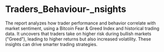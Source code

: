 # Traders_Behaviour-_nsights
The report analyzes how trader performance and behavior correlate with market sentiment, using a Bitcoin Fear &amp; Greed Index and historical trading data. It uncovers that traders take on higher risk during bullish markets ("Greed"), leading to higher returns but also increased volatility. These insights can drive smarter trading strategies.
